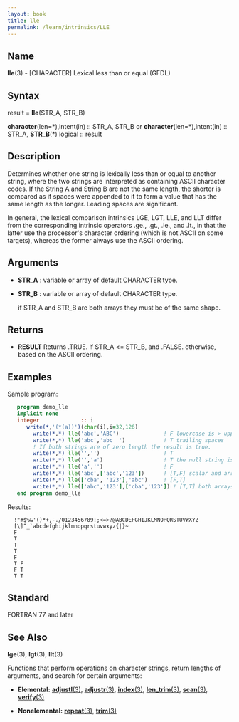 ```yaml
---
layout: book
title: lle
permalink: /learn/intrinsics/LLE
---
```

## __Name__

__lle__(3) - \[CHARACTER\] Lexical less than or equal
(GFDL)

## __Syntax__

result = __lle__(STR\_A, STR\_B)

__character__(len=\*),intent(in) :: STR\_A, STR\_B or
__character__(len=\*),intent(in) :: STR\_A, __STR\_B__(\*) logical ::
result

## __Description__

Determines whether one string is lexically less than or equal to another
string, where the two strings are interpreted as containing ASCII
character codes. If the String A and String B are not the same length,
the shorter is compared as if spaces were appended to it to form a value
that has the same length as the longer. Leading spaces are significant.

In general, the lexical comparison intrinsics LGE, LGT, LLE, and LLT
differ from the corresponding intrinsic operators .ge., .gt., .le., and
.lt., in that the latter use the processor's character ordering (which
is not ASCII on some targets), whereas the former always use the ASCII
ordering.

## __Arguments__

  - __STR\_A__
    : variable or array of default CHARACTER type.

  - __STR\_B__
    : variable or array of default CHARACTER type.

    if STR_A and STR_B are both arrays they must be of the
    same shape.

## __Returns__

  - __RESULT__
    Returns .TRUE. if STR\_A \<= STR\_B, and .FALSE. otherwise, based on
    the ASCII ordering.

## __Examples__

Sample program:

```fortran
   program demo_lle
   implicit none
   integer             :: i
      write(*,'(*(a))')(char(i),i=32,126)
        write(*,*) lle('abc','ABC')              ! F lowercase is > uppercase
        write(*,*) lle('abc','abc  ')            ! T trailing spaces
        ! If both strings are of zero length the result is true.
        write(*,*) lle('','')                    ! T
        write(*,*) lle('','a')                   ! T the null string is padded
        write(*,*) lle('a','')                   ! F
        write(*,*) lle('abc',['abc','123'])      ! [T,F] scalar and array
        write(*,*) lle(['cba', '123'],'abc')     ! [F,T]
        write(*,*) lle(['abc','123'],['cba','123']) ! [T,T] both arrays
   end program demo_lle
```

Results:

```text
  !"#$%&'()*+,-./0123456789:;<=>?@ABCDEFGHIJKLMNOPQRSTUVWXYZ
  [\]^_`abcdefghijklmnopqrstuvwxyz{|}~
  F
  T
  T
  T
  F
  T F
  F T
  T T
```

## __Standard__

FORTRAN 77 and later

## __See Also__

__lge__(3), __lgt__(3), __llt__(3)

Functions that perform operations on character strings, return lengths
of arguments, and search for certain arguments:

  - __Elemental:__
    [__adjustl__(3)](ADJUSTL), [__adjustr__(3)](ADJUSTR), [__index__(3)](INDEX), [__len\_trim__(3)](LEN_TRIM),
    [__scan__(3)](SCAN), [__verify__(3)](VERIFY)

  - __Nonelemental:__
    [__repeat__(3)](REPEAT), [__trim__(3)](TRIM)
